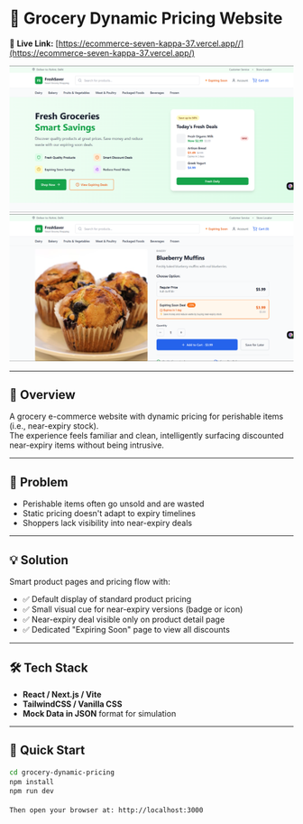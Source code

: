 # 🛒 Grocery Dynamic Pricing Website

🔗 **Live Link:** [https://ecommerce-seven-kappa-37.vercel.app//](https://ecommerce-seven-kappa-37.vercel.app/)

![Website Screenshot](docs/image1.png)
![Website Screenshot](docs/image2.png)

---

## 🎯 Overview

A grocery e-commerce website with dynamic pricing for perishable items (i.e., near-expiry stock).  
The experience feels familiar and clean, intelligently surfacing discounted near-expiry items without being intrusive.

---

## 🚀 Problem

- Perishable items often go unsold and are wasted  
- Static pricing doesn't adapt to expiry timelines  
- Shoppers lack visibility into near-expiry deals

---

## 💡 Solution

Smart product pages and pricing flow with:

- ✅ Default display of standard product pricing  
- ✅ Small visual cue for near-expiry versions (badge or icon)  
- ✅ Near-expiry deal visible only on product detail page  
- ✅ Dedicated "Expiring Soon" page to view all discounts

---

## 🛠️ Tech Stack

- **React / Next.js / Vite**  
- **TailwindCSS / Vanilla CSS**  
- **Mock Data in JSON** format for simulation

---

## 🚀 Quick Start

```bash
cd grocery-dynamic-pricing
npm install
npm run dev

Then open your browser at: http://localhost:3000
```
